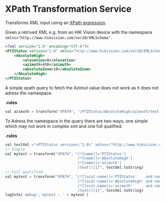 # XPath Transformation Service

Transforms XML input using an [XPath expression](https://www.w3.org/TR/xpath/#section-Expressions).

Given a retrived XML e.g. from an HIK Vision device with the namespace `xmlns="http://www.hikvision.com/ver20/XMLSchema"`.

```xml
<?xml version="1.0" encoding="UTF-8"?>
<PTZStatus version="2.0" xmlns="http://www.hikvision.com/ver20/XMLSchema">
	<AbsoluteHigh>
		<elevation>0</elevation>
		<azimuth>450</azimuth>
		<absoluteZoom>10</absoluteZoom>
	</AbsoluteHigh>
</PTZStatus>
```

A simple xpath query to fetch the Azimut value does not work as it does not adress the namespace.

**.rules**
```php
val azimuth = transform("XPATH", "/PTZStatus/AbsoluteHigh/azimuth/text()[1]", testXml.toString)
```

To Adress the namespace in the query there are two ways, one simple which may not work in complex xml and one full qualified.

**.rules**
```php
val testXml ="<PTZStatus version=\"2.0\" xmlns=\"http://www.hikvision.com/ver20/XMLSchema\" ><AbsoluteHigh><elevation>0</elevation><azimuth>450</azimuth><absoluteZoom>10</absoluteZoom></AbsoluteHigh></PTZStatus>"
// Simple
val mytest = transform("XPATH", "/*[name()='PTZStatus']
                                 /*[name()='AbsoluteHigh']
                                 /*[name()='azimuth']
                                 /text()[1]", testXml.toString)  
// Full qualified
val mytest = transform("XPATH", "/*[local-name()='PTZStatus'    and namespace-uri()='http://www.hikvision.com/ver20/XMLSchema']
                                 /*[local-name()='AbsoluteHigh' and namespace-uri()='http://www.hikvision.com/ver20/XMLSchema']
                                 /*[local-name()='azimuth'      and namespace-uri()='http://www.hikvision.com/ver20/XMLSchema']
                                 /text()[1]", testXml.toString)
logInfo('debug','mytest : ' + mytest )
```
